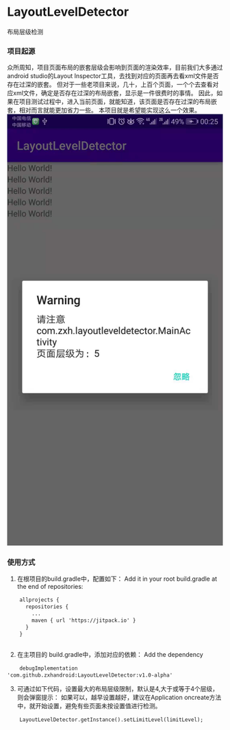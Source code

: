 # LayoutLevelDetector
布局层级检测

### 项目起源
众所周知，项目页面布局的嵌套层级会影响到页面的渲染效率，目前我们大多通过android studio的Layout Inspector工具，去找到对应的页面再去看xml文件是否存在过深的嵌套。
但对于一些老项目来说，几十，上百个页面，一个个去查看对应xml文件，确定是否存在过深的布局嵌套，显示是一件很费时的事情。
因此，如果在项目测试过程中，进入当前页面，就能知道，该页面是否存在过深的布局嵌套，相对而言就能更加省力一些。
本项目就是希望能实现这么一个效果。
![效果](https://github.com/zxhandroid/LayoutLevelDetector/blob/master/screenshot/layout_level_detector.jpeg)

### 使用方式

1. 在根项目的build.gradle中，配置如下：
Add it in your root build.gradle at the end of repositories:

```
    allprojects {
      repositories {
        ...
        maven { url 'https://jitpack.io' }
      }
    }
  
```

2. 在主项目的 build.gradle中，添加对应的依赖：
Add the dependency

```
    debugImplementation 'com.github.zxhandroid:LayoutLevelDetector:v1.0-alpha'

```

3. 可通过如下代码，设置最大的布局层级限制，默认是4,大于或等于4个层级，则会弹窗提示：
  如果可以，越早设置越好，建议在Application oncreate方法中，就开始设置，避免有些页面未按设置值进行检测。

```
    LayoutLevelDetector.getInstance().setLimitLevel(limitLevel);
    
```

